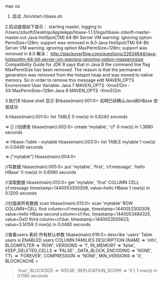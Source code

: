 mac os
1. 启动
./bin/start-hbase.sh

2.启动是报如下提示：
starting master, logging to /Users/zdsoft/Desktop/AppleApp/hbase-1.1.1/logs/hbase-zdsoft-master-master.out
Java HotSpot(TM) 64-Bit Server VM warning: ignoring option PermSize=128m; support was removed in 8.0
Java HotSpot(TM) 64-Bit Server VM warning: ignoring option MaxPermSize=128m; support was removed in 8.0
解决：
http://stackoverflow.com/questions/22634644/java-hotspottm-64-bit-server-vm-warning-ignoring-option-maxpermsize
Compatibility Guide for JDK 8 says that in Java 8 the command line flag MaxPermSize has been removed.
The reason is that the permanent generation was removed from the hotspot heap and was moved to native memory.
So in order to remove this message edit MAVEN_OPTS Environment User Variable:
Java 7
MAVEN_OPTS -Xmx512m -XX:MaxPermSize=128m
Java 8
MAVEN_OPTS -Xmx512m

3.执行$ hbase shell
显示 $hbase(main):001:0> 说明已经确认Java和HBase 安装成功

4.hbase(main):001:0> list
  TABLE
  0 row(s) in 0.6240 seconds

  => []
  //创建表
  hbase(main):002:0> create 'mytable', 'cf'
  0 row(s) in 1.3880 seconds

  => Hbase::Table - mytable
  hbase(main):003:0> list
  TABLE
  mytable
  1 row(s) in 0.0440 seconds

  => ["mytable"]
  hbase(main):004:0>

  //写数据
  hbase(main):005:0> put 'mytable', 'first', 'cf:message', 'hello HBase'
  0 row(s) in 0.6580 seconds

  //读取数据
  hbase(main):012:0> get 'mytable', 'first'
  COLUMN                      CELL
   cf:message                 timestamp=1440053300309, value=hello HBase
  1 row(s) in 0.1200 seconds

  //扫描表所有数据 scan
  hbase(main):013:0> scan 'mytable'
  ROW                         COLUMN+CELL
  first                      column=cf:message, timestamp=1440053300309, value=hello HBase
  second                     column=cf:foo, timestamp=1440053484325, value=OxO
  third                      column=cf:bar, timestamp=1440053505623, value=3.14159
  3 row(s) in 0.0480 seconds

  //查看users 表的 所有默认参数
  hbase(main):016:0> describe 'users'
  Table users is ENABLED
  users
  COLUMN FAMILIES DESCRIPTION
  {NAME => 'info', BLOOMFILTER => 'ROW', VERSIONS => '1', IN_MEMORY => 'false', KEEP_DELETED_CELLS => 'FALSE'
  , DATA_BLOCK_ENCODING => 'NONE', TTL => 'FOREVER', COMPRESSION => 'NONE', MIN_VERSIONS => '0', BLOCKCACHE =
  > 'true', BLOCKSIZE => '65536', REPLICATION_SCOPE => '0'}
  1 row(s) in 0.1180 seconds